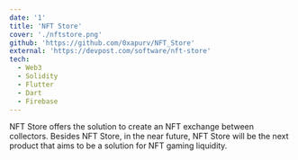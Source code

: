 ```yaml
---
date: '1'
title: 'NFT Store'
cover: './nftstore.png'
github: 'https://github.com/0xapurv/NFT_Store'
external: 'https://devpost.com/software/nft-store'
tech:
  - Web3
  - Solidity
  - Flutter
  - Dart
  - Firebase
---
```


NFT Store offers the solution to create an NFT exchange between collectors. Besides NFT Store, in the near future, NFT Store will be the next product that aims to be a solution for NFT gaming liquidity.
